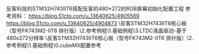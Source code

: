 反客科技的STM32H743IIT6搭配反客的480*272的RGB屏幕初始化配置工程
参考资料：
https://blog.51cto.com/u_13640625/4905569
https://blog.51cto.com/u_13640625/4904873
\反客STM32H743IIT6核心板（型号FK743M2-IIT6 排针版）\2.参考例程\1.基础例程\3.LTDC液晶驱动-基于480x272分辨率
\反客STM32H743IIT6核心板（型号FK743M2-IIT6 排针版）\2.参考例程\1.基础例程\0.cubeMX配置参考
